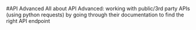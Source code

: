 #API Advanced
All about API Advanced: working with public/3rd party APIs (using python requests) by going through their documentation to find the right API endpoint
